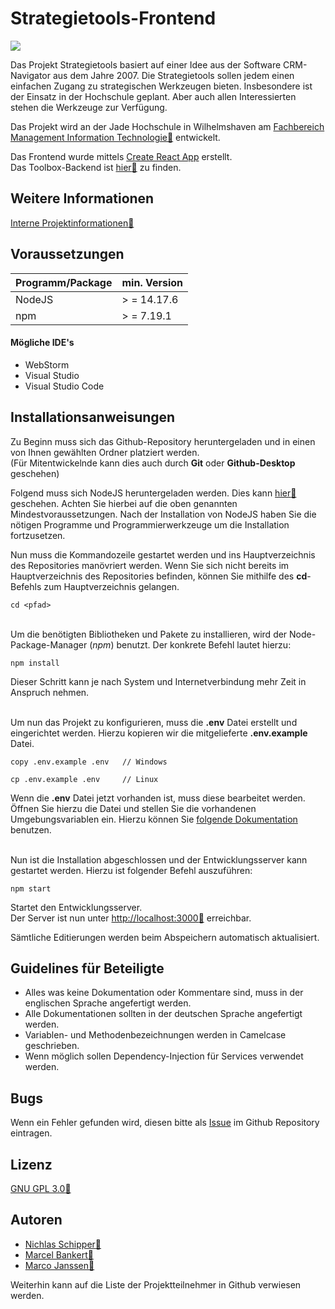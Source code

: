 # Strategietools-Frontend

![](https://shields.io/github/package-json/v/ricom/toolbox-frontend)

Das Projekt Strategietools basiert auf einer Idee aus der Software CRM-Navigator aus dem Jahre 2007. Die Strategietools
sollen jedem einen einfachen Zugang zu strategischen Werkzeugen bieten. Insbesondere ist der Einsatz in der Hochschule
geplant. Aber auch allen Interessierten stehen die Werkzeuge zur Verfügung.

Das Projekt wird an der Jade Hochschule in Wilhelmshaven
am [Fachbereich Management Information Technologie:link:](https://www.jade-hs.de/mit/) entwickelt.

Das Frontend wurde mittels [Create React App](https://github.com/facebook/create-react-app) erstellt.  
Das Toolbox-Backend ist [hier:link:](https://github.com/ricom/toolbox-backend) zu finden.

## Weitere Informationen

[Interne Projektinformationen:link:](https://moodle.jade-hs.de/moodle/course/view.php?id=521&section=4)

## Voraussetzungen

Programm/Package | min. Version
------------ | -------------
NodeJS | > = 14.17.6
npm  | > = 7.19.1

#### Mögliche IDE's

- WebStorm
- Visual Studio
- Visual Studio Code

## Installationsanweisungen

Zu Beginn muss sich das Github-Repository heruntergeladen und in einen von Ihnen gewählten Ordner platziert werden.  
(Für Mitentwickelnde kann dies auch durch **Git** oder **Github-Desktop** geschehen)<br />

Folgend muss sich NodeJS heruntergeladen werden. Dies kann [hier:link:](https://nodejs.org/de/) geschehen. Achten Sie
hierbei auf die oben genannten Mindestvoraussetzungen. Nach der Installation von NodeJS haben Sie die nötigen Programme
und Programmierwerkzeuge um die Installation fortzusetzen.<br />

Nun muss die Kommandozeile gestartet werden und ins Hauptverzeichnis des Repositories manövriert werden. Wenn Sie sich
nicht bereits im Hauptverzeichnis des Repositories befinden, können Sie mithilfe des **cd**-Befehls zum Hauptverzeichnis
gelangen.

```
cd <pfad>
```

<br />Um die benötigten Bibliotheken und Pakete zu installieren, wird der Node-Package-Manager (*npm*) benutzt. Der
konkrete Befehl lautet hierzu:

```shell
npm install
```

Dieser Schritt kann je nach System und Internetverbindung mehr Zeit in Anspruch nehmen.<br /><br />

Um nun das Projekt zu konfigurieren, muss die **.env** Datei erstellt und eingerichtet werden. Hierzu kopieren wir die
mitgelieferte **.env.example** Datei.

```shell
copy .env.example .env   // Windows
```

```shell
cp .env.example .env     // Linux
```

Wenn die **.env** Datei jetzt vorhanden ist, muss diese bearbeitet werden. Öffnen Sie hierzu die Datei und stellen Sie
die vorhandenen Umgebungsvariablen ein. Hierzu können Sie [folgende Dokumentation](./ENV.md) benutzen.<br /><br />

Nun ist die Installation abgeschlossen und der Entwicklungsserver kann gestartet werden. Hierzu ist folgender Befehl
auszuführen:

```shell
npm start
```

Startet den Entwicklungsserver.  
Der Server ist nun unter [http://localhost:3000:link:](http://localhost:3000) erreichbar.

Sämtliche Editierungen werden beim Abspeichern automatisch aktualisiert.

## Guidelines für Beteiligte

- Alles was keine Dokumentation oder Kommentare sind, muss in der englischen Sprache angefertigt werden.
- Alle Dokumentationen sollten in der deutschen Sprache angefertigt werden.
- Variablen- und Methodenbezeichnungen werden in Camelcase geschrieben.
- Wenn möglich sollen Dependency-Injection für Services verwendet werden.

## Bugs

Wenn ein Fehler gefunden wird, diesen bitte als [Issue](https://github.com/ricom/toolbox-frontend/issues) im Github
Repository eintragen.

## Lizenz

[GNU GPL 3.0:link:](https://www.gnu.org/licenses/gpl-3.0.de.html)

## Autoren

- [Nichlas Schipper:link:](https://github.com/nic-schi)
- [Marcel Bankert:link:](https://github.com/Marce200700)
- [Marco Janssen:link:](https://github.com/ma1160)

Weiterhin kann auf die Liste der Projektteilnehmer in Github verwiesen werden.
